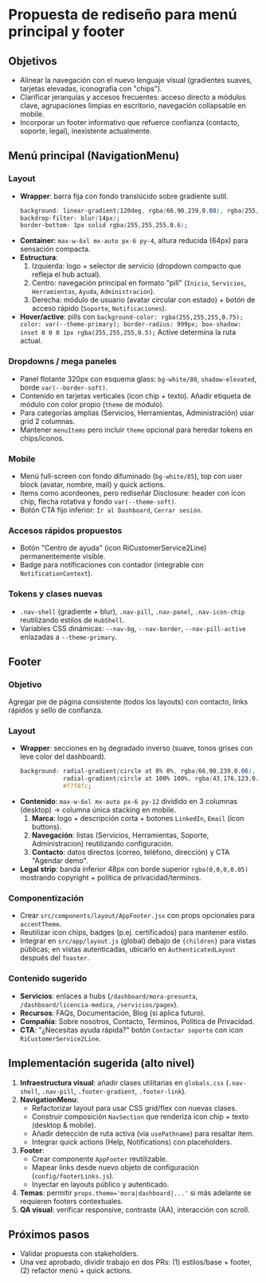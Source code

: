 # Propuesta de rediseño para menú principal y footer

## Objetivos
- Alinear la navegación con el nuevo lenguaje visual (gradientes suaves, tarjetas elevadas, iconografía con "chips").
- Clarificar jerarquías y accesos frecuentes: acceso directo a módulos clave, agrupaciones limpias en escritorio, navegación collapsable en mobile.
- Incorporar un footer informativo que refuerce confianza (contacto, soporte, legal), inexistente actualmente.

## Menú principal (NavigationMenu)

### Layout
- **Wrapper**: barra fija con fondo translúcido sobre gradiente sutil.
  ```css
  background: linear-gradient(120deg, rgba(66,90,239,0.08), rgba(255,60,65,0.03));
  backdrop-filter: blur(14px);
  border-bottom: 1px solid rgba(255,255,255,0.6);
  ```
- **Container**: `max-w-6xl mx-auto px-6 py-4`, altura reducida (64px) para sensación compacta.
- **Estructura**:
  1. Izquierda: logo + selector de servicio (dropdown compacto que refleja el hub actual).
  2. Centro: navegación principal en formato "pill" (`Inicio`, `Servicios`, `Herramientas`, `Ayuda`, `Administración`).
  3. Derecha: módulo de usuario (avatar circular con estado) + botón de acceso rápido (`Soporte`, `Notificaciones`).
- **Hover/active**: pills con `background-color: rgba(255,255,255,0.75); color: var(--theme-primary); border-radius: 999px; box-shadow: inset 0 0 0 1px rgba(255,255,255,0.5);` Active determina la ruta actual.

### Dropdowns / mega paneles
- Panel flotante 320px con esquema glass: `bg-white/80`, `shadow-elevated`, borde `var(--border-soft)`.
- Contenido en tarjetas verticales (icon chip + texto). Añadir etiqueta de módulo con color propio (`theme` de módulo).
- Para categorías amplias (Servicios, Herramientas, Administración) usar grid 2 columnas.
- Mantener `menuItems` pero incluir `theme` opcional para heredar tokens en chips/iconos.

### Mobile
- Menú full-screen con fondo difuminado (`bg-white/85`), top con user block (avatar, nombre, mail) y quick actions.
- Items como acordeones, pero rediseñar Disclosure: header con icon chip, flecha rotativa y fondo `var(--theme-soft)`.
- Botón CTA fijo inferior: `Ir al Dashboard`, `Cerrar sesión`.

### Accesos rápidos propuestos
- Botón "Centro de ayuda" (icon RiCustomerService2Line) permanentemente visible.
- Badge para notificaciones con contador (integrable con `NotificationContext`).

### Tokens y clases nuevas
- `.nav-shell` (gradiente + blur), `.nav-pill`, `.nav-panel`, `.nav-icon-chip` reutilizando estilos de `HubShell`.
- Variables CSS dinámicas: `--nav-bg`, `--nav-border`, `--nav-pill-active` enlazadas a `--theme-primary`.

## Footer

### Objetivo
Agregar pie de página consistente (todos los layouts) con contacto, links rápidos y sello de confianza.

### Layout
- **Wrapper**: secciones en `bg` degradado inverso (suave, tonos grises con leve color del dashboard).
  ```css
  background: radial-gradient(circle at 0% 0%, rgba(66,90,239,0.06), transparent 55%),
              radial-gradient(circle at 100% 100%, rgba(43,176,123,0.08), transparent 45%),
              #f7f8fc;
  ```
- **Contenido**: `max-w-6xl mx-auto px-6 py-12` dividido en 3 columnas (desktop) → columna única stacking en mobile.
  1. **Marca**: logo + descripción corta + botones `LinkedIn`, `Email` (icon buttons).
  2. **Navegación**: listas (Servicios, Herramientas, Soporte, Administracion) reutilizando configuración.
  3. **Contacto**: datos directos (correo, teléfono, dirección) y CTA "Agendar demo".
- **Legal strip**: banda inferior 48px con borde superior `rgba(0,0,0,0.05)` mostrando copyright + política de privacidad/terminos.

### Componentización
- Crear `src/components/layout/AppFooter.jsx` con props opcionales para `accentTheme`.
- Reutilizar icon chips, badges (p.ej. certificados) para mantener estilo.
- Integrar en `src/app/layout.js` (global) debajo de `{children}` para vistas públicas; en vistas autenticadas, ubicarlo en `AuthenticatedLayout` después del `Toaster`.

### Contenido sugerido
- **Servicios**: enlaces a hubs (`/dashboard/mora-presunta`, `/dashboard/licencia-medica`, `/servicios/pagex`).
- **Recursos**: FAQs, Documentación, Blog (si aplica futuro).
- **Compañía**: Sobre nosotros, Contacto, Términos, Política de Privacidad.
- **CTA**: "¿Necesitas ayuda rápida?" botón `Contactar soporte` con icon `RiCustomerService2Line`.

## Implementación sugerida (alto nivel)
1. **Infraestructura visual**: añadir clases utilitarias en `globals.css` (`.nav-shell`, `.nav-pill`, `.footer-gradient`, `.footer-link`).
2. **NavigationMenu**:
   - Refactorizar layout para usar CSS grid/flex con nuevas clases.
   - Construir composición `NavSection` que renderiza icon chip + texto (desktop & mobile).
   - Añadir detección de ruta activa (via `usePathname`) para resaltar item.
   - Integrar quick actions (Help, Notifications) con placeholders.
3. **Footer**:
   - Crear componente `AppFooter` reutilizable.
   - Mapear links desde nuevo objeto de configuración (`config/footerLinks.js`).
   - Inyectar en layouts público y autenticado.
4. **Temas**: permitir `props.theme='mora|dashboard|...'` si más adelante se requieren footers contextuales.
5. **QA visual**: verificar responsive, contraste (AA), interacción con scroll.

## Próximos pasos
- Validar propuesta con stakeholders.
- Una vez aprobado, dividir trabajo en dos PRs: (1) estilos/base + footer, (2) refactor menú + quick actions.
